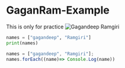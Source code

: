 # GaganRam-Example
This is only for practice
![Gagandeep Ramgiri](https://avatars.githubusercontent.com/u/84025135?v=4)

```python
names = ["gagandeep", "Ramgiri"]
print(names)
```
```javaScript
names = ["gagandeep", "Ramgiri"];
names.forEach((name)=> Console.Log(name))
```
